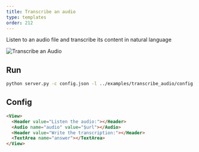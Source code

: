 ```yaml
---
title: Transcribe an audio
type: templates
order: 212
---
```


Listen to an audio file and transcribe its content in natural language

<img src="/images/screens/audio_transcription.png" class="img-template-example" title="Transcribe an Audio" />

## Run

```bash
python server.py -c config.json -l ../examples/transcribe_audio/config.xml -i ../examples/transcribe_audio/tasks.json -o output_transcribe_audio
```

## Config 

```html
<View>
  <Header value="Listen the audio:"></Header>
  <Audio name="audio" value="$url"></Audio>
  <Header value="Write the transcription:"></Header>
  <TextArea name="answer"></TextArea>
</View>
```
